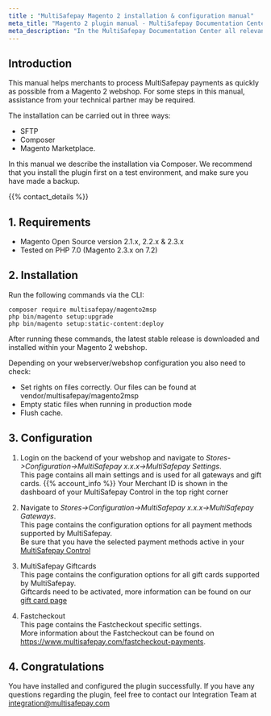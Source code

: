 ```yaml
---
title : "MultiSafepay Magento 2 installation & configuration manual"
meta_title: "Magento 2 plugin manual - MultiSafepay Documentation Center"
meta_description: "In the MultiSafepay Documentation Center all relevant information regarding our Plugins and API. As well as Support pages for Payment Method, Tools and General Questions. You can also find the contact details of our Support Team and Integration Team."
---
```


## Introduction

This manual helps merchants to process MultiSafepay payments as quickly as possible from a Magento 2 webshop. For some steps in this manual, assistance from your technical partner may be required.

The installation can be carried out in three ways:

+ SFTP
+ Composer
+ Magento Marketplace.

In this manual we describe the installation via Composer.
We recommend that you install the plugin first on a test environment, and make sure you have made a backup.

{{% contact_details %}}

## 1. Requirements
- Magento Open Source version 2.1.x, 2.2.x & 2.3.x
- Tested on PHP 7.0 (Magento 2.3.x on 7.2)

## 2. Installation
Run the following commands via the CLI:

```
composer require multisafepay/magento2msp
php bin/magento setup:upgrade
php bin/magento setup:static-content:deploy
```

After running these commands, the latest stable release is downloaded and installed within your
Magento 2 webshop.

Depending on your webserver/webshop configuration you also need to check:

- Set rights on files correctly. Our files can be found at vendor/multisafepay/magento2msp
- Empty static files when running in production mode
- Flush cache.

## 3. Configuration
1. Login on the backend of your webshop and navigate to _Stores->Configuration->MultiSafepay x.x.x->MultiSafepay Settings_.  
This page contains all main settings and is used for all gateways and gift cards.
{{% account_info %}}
Your Merchant ID is shown in the dashboard of your MultiSafepay Control in the top right corner

2. Navigate to _Stores->Configuration->MultiSafepay x.x.x->MultiSafepay Gateways_.  
This page contains the configuration options for all payment methods supported by MultiSafepay.  
Be sure that you have the selected payment methods active in your [MultiSafepay Control](https://merchant.multisafepay.com)

3. MultiSafepay Giftcards  
This page contains the configuration options for all gift cards supported by MultiSafepay.  
Giftcards need to be activated, more information can be found on our [gift card page](/payment-methods/giftcards/)

4. Fastcheckout  
This page contains the Fastcheckout specific settings.  
More information about the Fastcheckout can be found on https://www.multisafepay.com/fastcheckout-payments.

## 4. Congratulations
You have installed and configured the plugin successfully. If you have any questions regarding the plugin, feel free to contact our Integration Team at <integration@multisafepay.com>
